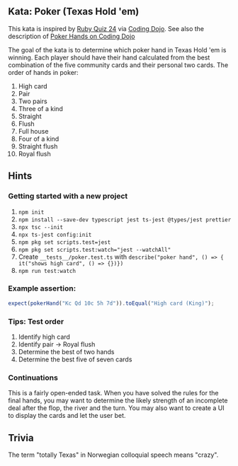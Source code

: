 ## Kata: Poker (Texas Hold 'em)

This kata is inspired by [Ruby Quiz 24](http://rubyquiz.com/quiz24.html) via [Coding Dojo](https://codingdojo.org/kata/TexasHoldEm/). See also the description of [Poker Hands on Coding Dojo](https://codingdojo.org/kata/PokerHands/)

The goal of the kata is to determine which poker hand in Texas Hold 'em is winning. Each player should have their hand calculated from the best combination of the five community cards and their personal two cards. The order of hands in poker:

1. High card
2. Pair
3. Two pairs
4. Three of a kind
5. Straight
6. Flush
7. Full house
8. Four of a kind
9. Straight flush
10. Royal flush

## Hints

### Getting started with a new project

1. `npm init`
2. `npm install --save-dev typescript jest ts-jest @types/jest prettier`
3. `npx tsc --init`
4. `npx ts-jest config:init`
5. `npm pkg set scripts.test=jest`
6. `npm pkg set scripts.test:watch="jest --watchAll"`
7. Create `__tests__/poker.test.ts` with `describe("poker hand", () => { it("shows high card", () => {})})`
8. `npm run test:watch`

### Example assertion:

```typescript
expect(pokerHand("Kc Qd 10c 5h 7d")).toEqual("High card (King)");
```

### Tips: Test order

1. Identify high card
2. Identify pair -> Royal flush
3. Determine the best of two hands
4. Determine the best five of seven cards

### Continuations

This is a fairly open-ended task. When you have solved the rules for the final hands, you may want to determine the likely strength of an incomplete deal after the flop, the river and the turn. You may also want to create a UI to display the cards and let the user bet.

## Trivia

The term "totally Texas" in Norwegian colloquial speech means "crazy".

